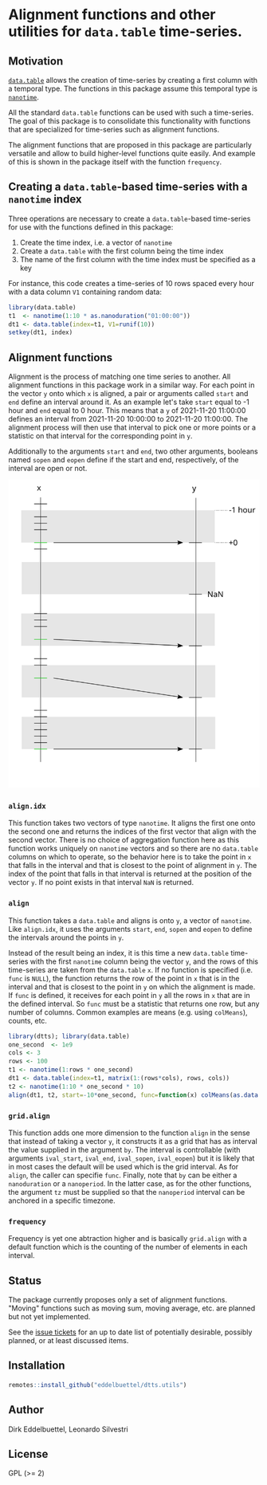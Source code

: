# Alignment functions and other utilities for `data.table` time-series.

## Motivation

[`data.table`](https://CRAN.R-project.org/package=data.table) allows
the creation of time-series by creating a first column with a temporal
type. The functions in this package assume this temporal type is
[`nanotime`](https://CRAN.R-project.org/package=nanotime).

All the standard `data.table` functions can be used with such a
time-series. The goal of this package is to consolidate this
functionality with functions that are specialized for time-series such
as alignment functions.

The alignment functions that are proposed in this package are
particularly versatile and allow to build higher-level functions quite
easily. And example of this is shown in the package itself with the
function `frequency`.


## Creating a `data.table`-based time-series with a `nanotime` index

Three operations are necessary to create a `data.table`-based
time-series for use with the functions defined in this package:
1. Create the time index, i.e. a vector of `nanotime`
2. Create a `data.table` with the first column being the time index 
3. The name of the first column with the time index must be specified
   as a key

For instance, this code creates a time-series of 10 rows spaced every
hour with a data column `V1` containing random data:

~~~ R
library(data.table)
t1  <- nanotime(1:10 * as.nanoduration("01:00:00"))
dt1 <- data.table(index=t1, V1=runif(10))
setkey(dt1, index)
~~~


## Alignment functions

Alignment is the process of matching one time series to another. All
alignment functions in this package work in a similar way. For each
point in the vector `y` onto which `x` is aligned, a pair or arguments
called `start` and `end` define an interval around it. As an example
let's take `start` equal to -1 hour and `end` equal to 0 hour. This
means that a `y` of 2021-11-20 11:00:00 defines an interval from
2021-11-20 10:00:00 to 2021-11-20 11:00:00. The alignment process will
then use that interval to pick one or more points or a statistic on
that interval for the corresponding point in `y`.

Additionally to the arguments `start` and `end`, two other arguments,
booleans named `sopen` and `eopen` define if the start and end,
respectively, of the interval are open or not.

<img src="./inst/images/align_closest.svg">


### `align.idx`

This function takes two vectors of type `nanotime`. It aligns the
first one onto the second one and returns the indices of the first
vector that align with the second vector. There is no choice of
aggregation function here as this function works uniquely on
`nanotime` vectors and so there are no `data.table` columns on which
to operate, so the behavior here is to take the point in `x` that
falls in the interval and that is closest to the point of alignment in
`y`. The index of the point that falls in that interval is returned at
the position of the vector `y`. If no point exists in that interval
`NaN` is returned.



### `align`

This function takes a `data.table` and aligns is onto `y`, a vector of
`nanotime`. Like `align.idx`, it uses the arguments `start`, `end`,
`sopen` and `eopen` to define the intervals around the points in `y`. 

Instead of the result being an index, it is this time a new
`data.table` time-series with the first `nanotime` column being the
vector `y`, and the rows of this time-series are taken from the
`data.table` `x`. If no function is specified (i.e. `func` is `NULL`),
the function returns the row of the point in `x` that is in the
interval and that is closest to the point in `y` on which the
alignment is made. If `func` is defined, it receives for each point in
`y` all the rows in `x` that are in the defined interval. So `func`
must be a statistic that returns one row, but any number of
columns. Common examples are means (e.g. using `colMeans`), counts,
etc.

~~~ R
library(dtts); library(data.table)
one_second  <- 1e9
cols <- 3
rows <- 100
t1 <- nanotime(1:rows * one_second)
dt1 <- data.table(index=t1, matrix(1:(rows*cols), rows, cols))
t2 <- nanotime(1:10 * one_second * 10)
align(dt1, t2, start=-10*one_second, func=function(x) colMeans(as.data.frame(x)))
~~~

### `grid.align`

This function adds one more dimension to the function `align` in the
sense that instead of taking a vector `y`, it constructs it as a grid
that has as interval the value supplied in the argument `by`. The
interval is controllable (with arguments `ival_start`, `ival_end`,
`ival_sopen`, `ival_eopen`) but it is likely that in most cases the
default will be used which is the grid interval. As for `align`, the
caller can specifie `func`. Finally, note that `by` can be either a
`nanoduration` or a `nanoperiod`. In the latter case, as for the other
functions, the argument `tz` must be supplied so that the `nanoperiod`
interval can be anchored in a specific timezone.


### `frequency`

Frequency is yet one abtraction higher and is basically `grid.align`
with a default function which is the counting of the number of
elements in each interval.


## Status

The package currently proposes only a set of alignment
functions. "Moving" functions such as moving sum, moving average,
etc. are planned but not yet implemented.

See the [issue tickets](https://github.com/eddelbuettel/dtts/issues)
for an up to date list of potentially desirable, possibly planned, or
at least discussed items.

## Installation

```r
remotes::install_github("eddelbuettel/dtts.utils")
```

## Author

Dirk Eddelbuettel, Leonardo Silvestri

## License

GPL (>= 2)
